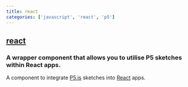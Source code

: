```yaml
---
title: react
categories: ['javascript', 'react', 'p5']
---
```

## [react](https://github.com/P5-wrapper/react)

### A wrapper component that allows you to utilise P5 sketches within React apps.


A component to integrate [P5.js](https://p5js.org/) sketches into
[React](https://reactjs.org/) apps.
